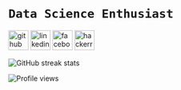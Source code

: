 # `Data Science Enthusiast`
[<img src='https://cdn.jsdelivr.net/npm/simple-icons@3.0.1/icons/github.svg' alt='github' height='40'>](https://github.com/imamahasane)  [<img src='https://cdn.jsdelivr.net/npm/simple-icons@3.0.1/icons/linkedin.svg' alt='linkedin' height='40'>](https://www.linkedin.com/in/imamahasane//)  [<img src='https://cdn.jsdelivr.net/npm/simple-icons@3.0.1/icons/facebook.svg' alt='facebook' height='40'>](https://www.facebook.com/imamahasane/)  [<img src='https://cdn.jsdelivr.net/npm/simple-icons@3.0.1/icons/hackerrank.svg' alt='hackerrank' height='40'>](https://www.hackerrank.com/imamahasan)  


![GitHub streak stats](https://github-readme-streak-stats.herokuapp.com/?user=imamahasane)  

![Profile views](https://gpvc.arturio.dev/imamahasane)  
